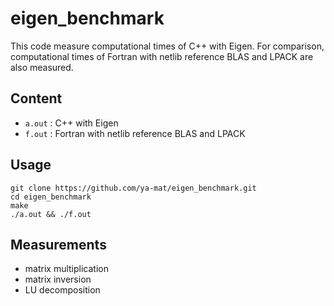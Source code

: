 # eigen_benchmark

This code measure computational times of C++ with Eigen.
For comparison, computational times of Fortran with netlib reference BLAS and LPACK are also measured.

## Content

- `a.out` : C++ with Eigen
- `f.out` : Fortran with netlib reference BLAS and LPACK

## Usage

```
git clone https://github.com/ya-mat/eigen_benchmark.git
cd eigen_benchmark
make
./a.out && ./f.out
```

## Measurements

- matrix multiplication
- matrix inversion
- LU decomposition
